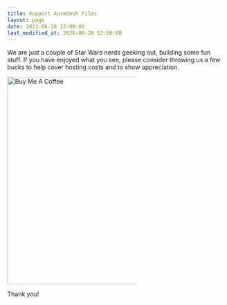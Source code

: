 ```yaml
---
title: Support Aurebesh Files
layout: page
date: 2023-06-28 12:00:00
last_modified_at: 2026-06-28 12:00:00
---
```


We are just a couple of Star Wars nerds geeking out, building some fun stuff. If you have enjoyed what you see, please consider throwing us a few bucks to help cover hosting costs and to show appreciation. 

<a href="https://www.buymeacoffee.com/davidlozzi" target="_blank" rel="noreferrer">
		<img style=" width: 50vw; max-width: 300px;" src="https://img.buymeacoffee.com/button-api/?text=Buy me a bantha milk&emoji=&slug=davidlozzi&button_colour=FFDD00&font_colour=000000&font_family=Cookie&outline_colour=000000&coffee_colour=337CBA" alt="Buy Me A Coffee" />
	</a>


Thank you!

<p>&nbsp;</p>
<p>&nbsp;</p>
<p>&nbsp;</p>
<p>&nbsp;</p>
